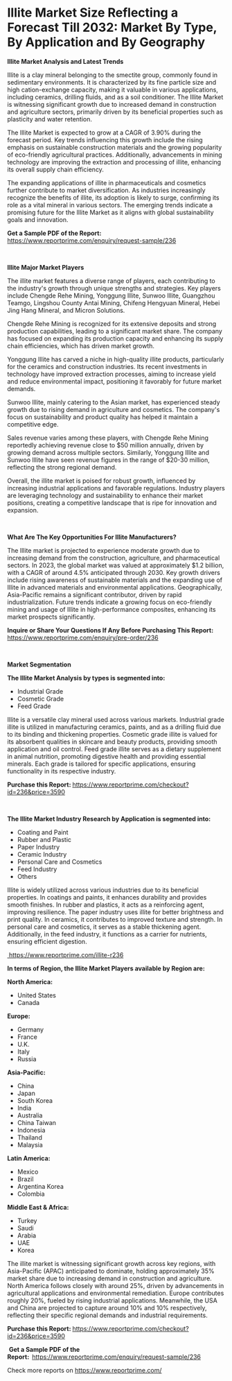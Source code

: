 <p><h1>Illite Market Size Reflecting a Forecast Till 2032: Market By Type, By Application and By Geography</h1></p><p><strong>Illite Market Analysis and Latest Trends</strong></p>
<p><p>Illite is a clay mineral belonging to the smectite group, commonly found in sedimentary environments. It is characterized by its fine particle size and high cation-exchange capacity, making it valuable in various applications, including ceramics, drilling fluids, and as a soil conditioner. The Illite Market is witnessing significant growth due to increased demand in construction and agriculture sectors, primarily driven by its beneficial properties such as plasticity and water retention.</p><p>The Illite Market is expected to grow at a CAGR of 3.90% during the forecast period. Key trends influencing this growth include the rising emphasis on sustainable construction materials and the growing popularity of eco-friendly agricultural practices. Additionally, advancements in mining technology are improving the extraction and processing of illite, enhancing its overall supply chain efficiency. </p><p>The expanding applications of illite in pharmaceuticals and cosmetics further contribute to market diversification. As industries increasingly recognize the benefits of illite, its adoption is likely to surge, confirming its role as a vital mineral in various sectors. The emerging trends indicate a promising future for the Illite Market as it aligns with global sustainability goals and innovation.</p></p>
<p><strong>Get a Sample PDF of the Report:&nbsp;</strong> <a href="https://www.reportprime.com/enquiry/request-sample/236?utm_campaign=3110&utm_medium=2&utm_source=Github&utm_content=ia&utm_term=18032025&utm_id=illite">https://www.reportprime.com/enquiry/request-sample/236</a></p>
<p>&nbsp;</p>
<p><strong>Illite Major Market Players</strong></p>
<p><p>The illite market features a diverse range of players, each contributing to the industry's growth through unique strengths and strategies. Key players include Chengde Rehe Mining, Yonggung Illite, Sunwoo Illite, Guangzhou Teamgo, Lingshou County Antai Mining, Chifeng Hengyuan Mineral, Hebei Jing Hang Mineral, and Micron Solutions.</p><p>Chengde Rehe Mining is recognized for its extensive deposits and strong production capabilities, leading to a significant market share. The company has focused on expanding its production capacity and enhancing its supply chain efficiencies, which has driven market growth. </p><p>Yonggung Illite has carved a niche in high-quality illite products, particularly for the ceramics and construction industries. Its recent investments in technology have improved extraction processes, aiming to increase yield and reduce environmental impact, positioning it favorably for future market demands.</p><p>Sunwoo Illite, mainly catering to the Asian market, has experienced steady growth due to rising demand in agriculture and cosmetics. The company's focus on sustainability and product quality has helped it maintain a competitive edge.</p><p>Sales revenue varies among these players, with Chengde Rehe Mining reportedly achieving revenue close to $50 million annually, driven by growing demand across multiple sectors. Similarly, Yonggung Illite and Sunwoo Illite have seen revenue figures in the range of $20-30 million, reflecting the strong regional demand. </p><p>Overall, the illite market is poised for robust growth, influenced by increasing industrial applications and favorable regulations. Industry players are leveraging technology and sustainability to enhance their market positions, creating a competitive landscape that is ripe for innovation and expansion.</p></p>
<p>&nbsp;</p>
<p><strong>What Are The Key Opportunities For Illite Manufacturers?</strong></p>
<p><p>The Illite market is projected to experience moderate growth due to increasing demand from the construction, agriculture, and pharmaceutical sectors. In 2023, the global market was valued at approximately $1.2 billion, with a CAGR of around 4.5% anticipated through 2030. Key growth drivers include rising awareness of sustainable materials and the expanding use of Illite in advanced materials and environmental applications. Geographically, Asia-Pacific remains a significant contributor, driven by rapid industrialization. Future trends indicate a growing focus on eco-friendly mining and usage of Illite in high-performance composites, enhancing its market prospects significantly.</p></p>
<p><strong>Inquire or Share Your Questions If Any Before Purchasing This Report:</strong> <a href="https://www.reportprime.com/enquiry/pre-order/236?utm_campaign=3110&utm_medium=2&utm_source=Github&utm_content=ia&utm_term=18032025&utm_id=illite">https://www.reportprime.com/enquiry/pre-order/236</a></p>
<p>&nbsp;</p>
<p><strong>Market Segmentation</strong></p>
<p><strong>The Illite Market Analysis by types is segmented into:</strong></p>
<p><ul><li>Industrial Grade</li><li>Cosmetic Grade</li><li>Feed Grade</li></ul></p>
<p><p>Illite is a versatile clay mineral used across various markets. Industrial grade illite is utilized in manufacturing ceramics, paints, and as a drilling fluid due to its binding and thickening properties. Cosmetic grade illite is valued for its absorbent qualities in skincare and beauty products, providing smooth application and oil control. Feed grade illite serves as a dietary supplement in animal nutrition, promoting digestive health and providing essential minerals. Each grade is tailored for specific applications, ensuring functionality in its respective industry.</p></p>
<p><strong>Purchase this Report:&nbsp;</strong><a href="https://www.reportprime.com/checkout?id=236&price=3590&utm_campaign=3110&utm_medium=2&utm_source=Github&utm_content=ia&utm_term=18032025&utm_id=illite">https://www.reportprime.com/checkout?id=236&price=3590</a></p>
<p>&nbsp;</p>
<p><strong>The Illite Market Industry Research by Application is segmented into:</strong></p>
<p><ul><li>Coating and Paint</li><li>Rubber and Plastic</li><li>Paper Industry</li><li>Ceramic Industry</li><li>Personal Care and Cosmetics</li><li>Feed Industry</li><li>Others</li></ul></p>
<p><p>Illite is widely utilized across various industries due to its beneficial properties. In coatings and paints, it enhances durability and provides smooth finishes. In rubber and plastics, it acts as a reinforcing agent, improving resilience. The paper industry uses illite for better brightness and print quality. In ceramics, it contributes to improved texture and strength. In personal care and cosmetics, it serves as a stable thickening agent. Additionally, in the feed industry, it functions as a carrier for nutrients, ensuring efficient digestion.</p></p>
<p><a href="https://www.reportprime.com/illite-r236?utm_campaign=3110&utm_medium=2&utm_source=Github&utm_content=ia&utm_term=18032025&utm_id=illite">&nbsp;https://www.reportprime.com/illite-r236</a></p>
<p><strong>In terms of Region, the Illite Market Players available by Region are:</strong></p>
<p>
    <p> <strong> North America: </strong>
        <ul>
            <li>United States</li>
            <li>Canada</li>
        </ul>
        </p> 
    <p> <strong> Europe: </strong>
        <ul>
            <li>Germany</li>
            <li>France</li>
            <li>U.K.</li>
            <li>Italy</li>
            <li>Russia</li>
        </ul>
        </p> 
    <p> <strong> Asia-Pacific: </strong>
        <ul>
            <li>China</li>
            <li>Japan</li>
            <li>South Korea</li>
            <li>India</li>
            <li>Australia</li>
            <li>China Taiwan</li>
            <li>Indonesia</li>
            <li>Thailand</li>
            <li>Malaysia</li>
        </ul>
        </p> 
    <p> <strong> Latin America: </strong>
        <ul>
            <li>Mexico</li>
            <li>Brazil</li>
            <li>Argentina Korea</li>
            <li>Colombia</li>
        </ul>
        </p> 
    <p> <strong> Middle East & Africa: </strong>
        <ul>
            <li>Turkey</li>
            <li>Saudi</li>
            <li>Arabia</li>
            <li>UAE</li>
            <li>Korea</li>
        </ul>
    </p>
    </p>
<p><p>The illite market is witnessing significant growth across key regions, with Asia-Pacific (APAC) anticipated to dominate, holding approximately 35% market share due to increasing demand in construction and agriculture. North America follows closely with around 25%, driven by advancements in agricultural applications and environmental remediation. Europe contributes roughly 20%, fueled by rising industrial applications. Meanwhile, the USA and China are projected to capture around 10% and 10% respectively, reflecting their specific regional demands and industrial requirements.</p></p>
<p><strong>Purchase this Report: </strong><a href="https://www.reportprime.com/checkout?id=236&price=3590&utm_campaign=3110&utm_medium=2&utm_source=Github&utm_content=ia&utm_term=18032025&utm_id=illite">https://www.reportprime.com/checkout?id=236&price=3590</a></p>
<p>&nbsp;<strong>Get a Sample PDF of the Report:&nbsp;&nbsp;</strong><a href="https://www.reportprime.com/enquiry/request-sample/236?utm_campaign=3110&utm_medium=2&utm_source=Github&utm_content=ia&utm_term=18032025&utm_id=illite">https://www.reportprime.com/enquiry/request-sample/236</a></p>
<p><strong></strong></p>
<p>Check more reports on <a href="https://www.reportprime.com/?utm_campaign=3110&utm_medium=2&utm_source=Github&utm_content=ia&utm_term=18032025&utm_id=illite">https://www.reportprime.com/</a></p>